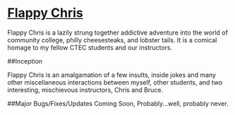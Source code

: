 # [Flappy Chris](http://grandmasterkenny.github.io/flappy-chris/)

Flappy Chris is a lazily strung together addictive adventure into the world of community college, philly cheesesteaks, and lobster tails. It is a comical homage to my fellow CTEC students and our instructors.

##Inception

Flappy Chris is an amalgamation of a few insults, inside jokes and many other miscellaneous interactions between myself, other students, and two interesting, mischievous instructors, Chris and Bruce. 

##Major Bugs/Fixes/Updates Coming Soon, Probably...well, probably never.

